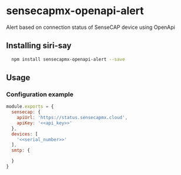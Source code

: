 # sensecapmx-openapi-alert
Alert based on connection status of SenseCAP device using OpenApi

## Installing siri-say
```bash
  npm install sensecapmx-openapi-alert --save
```

## Usage

### Configuration example
```javascript
module.exports = {
  sensecap: {
    apiUrl: 'https://status.sensecapmx.cloud',
    apiKey: '<<api_key>>'
  },
  devices: [
    '<<serial_number>>'
  ],
  smtp: {

  }
}
```